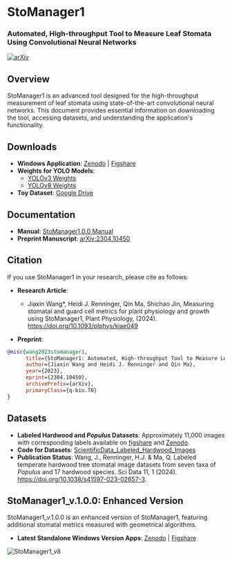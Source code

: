 
# StoManager1 
### Automated, High-throughput Tool to Measure Leaf Stomata Using Convolutional Neural Networks

[![arXiv](https://img.shields.io/badge/arXiv-arXiv:2304.10450-b31b1b.svg?style=plastic)](https://arxiv.org/abs/arXiv:2304.10450) 

## Overview
StoManager1 is an advanced tool designed for the high-throughput measurement of leaf stomata using state-of-the-art convolutional neural networks. This document provides essential information on downloading the tool, accessing datasets, and understanding the application's functionality.

## Downloads
- **Windows Application**: [Zenodo](https://doi.org/10.5281/zenodo.7686022) | [Figshare](http://doi.org/10.6084/m9.figshare.22205020)
- **Weights for YOLO Models**:
  - [YOLOv3 Weights](https://drive.google.com/file/d/1-6XFtIso7OH5RHLqWlOpKoq-IhdYKWqx/view?usp=share_link)
  - [YOLOv8 Weights](https://drive.google.com/file/d/1zKTrbJmZuXKjVr64LX5P_vdNL3AqhX5i/view?usp=share_link)
- **Toy Dataset**: [Google Drive](https://drive.google.com/drive/folders/1kSicatjBYj1BYc0TWhrRvXRALocct6sI?usp=share_link)

## Documentation
- **Manual**: [StoManager1.0.0 Manual](https://github.com/JiaxinWang123/StoManager1/blob/main/StoManager1.0.0_Manual.pdf)
- **Preprint Manuscript**: [arXiv:2304.10450](https://arxiv.org/abs/arXiv:2304.10450)

## Citation
If you use StoManager1 in your research, please cite as follows:

- **Research Article**:
  - Jiaxin Wang*, Heidi J. Renninger, Qin Ma, Shichao Jin, Measuring stomatal and guard cell metrics for plant physiology and growth using StoManager1, Plant Physiology, (2024). https://doi.org/10.1093/plphys/kiae049

- **Preprint**:
```bibtex
@misc{wang2023stomanager1,
      title={StoManager1: Automated, High-throughput Tool to Measure Leaf Stomata Using Convolutional Neural Networks}, 
      author={Jiaxin Wang and Heidi J. Renninger and Qin Ma},
      year={2023},
      eprint={2304.10450},
      archivePrefix={arXiv},
      primaryClass={q-bio.TO}
}
```

## Datasets
- **Labeled Hardwood and *Populus* Datasets**: Approximately 11,000 images with corresponding labels available on [figshare](https://doi.org/10.6084/m9.figshare.22255873) and [Zenodo](https://doi.org/10.5281/zenodo.8266240).
- **Code for Datasets**: [ScientificData_Labeled_Hardwood_Images](https://github.com/JiaxinWang123/ScientificData_Labeled_Hardwood_Images)
- **Publication Status**: Wang, J., Renninger, H.J. & Ma, Q. Labeled temperate hardwood tree stomatal image datasets from seven taxa of _Populus_ and 17 hardwood species. Sci Data 11, 1 (2024). https://doi.org/10.1038/s41597-023-02657-3.

## StoManager1_v.1.0.0: Enhanced Version
StoManager1_v.1.0.0 is an enhanced version of StoManager1, featuring additional stomatal metrics measured with geometrical algorithms.

- **Latest Standalone Windows Version Apps**: [Zenodo](https://doi.org/10.5281/zenodo.7686022) | [Figshare](http://doi.org/10.6084/m9.figshare.22205020)

![StoManager1_v8](https://user-images.githubusercontent.com/98176596/236367191-ccbfbcaa-bbeb-421a-96e3-ebd461b3bda1.png)
